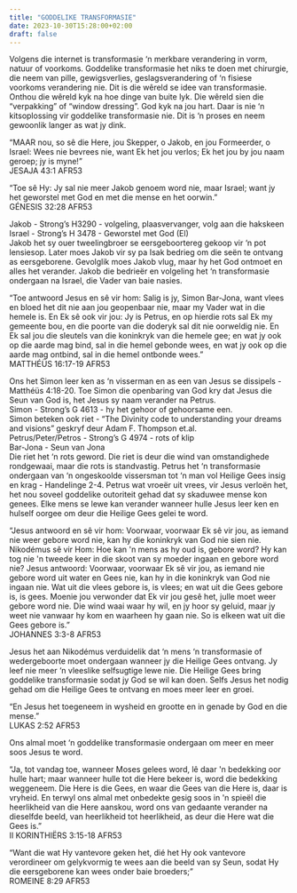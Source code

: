 ```yaml
---
title: "GODDELIKE TRANSFORMASIE"
date: 2023-10-30T15:28:00+02:00
draft: false
---
```

<html>
 <head></head>
 <body>
  <p>Volgens die internet is transformasie ‘n merkbare verandering in vorm, natuur of voorkoms. Goddelike transformasie het niks te doen met chirurgie, die neem van pille, gewigsverlies, geslagsverandering of ‘n fisiese voorkoms verandering nie. Dit is die wêreld se idee van transformasie. Onthou die wêreld kyk na hoe dinge van buite lyk. Die wêreld sien die “verpakking” of “window dressing”. God kyk na jou hart. Daar is nie ‘n kitsoplossing vir goddelike transformasie nie. Dit is ‘n proses en neem gewoonlik langer as wat jy dink.</p>
  <p>“MAAR nou, so sê die Here, jou Skepper, o Jakob, en jou Formeerder, o Israel: Wees nie bevrees nie, want Ek het jou verlos; Ek het jou by jou naam geroep; jy is myne!”<br>‭‭JESAJA‬ ‭43‬:‭1‬ ‭AFR53‬‬</p>
  <p>“Toe sê Hy: Jy sal nie meer Jakob genoem word nie, maar Israel; want jy het geworstel met God en met die mense en het oorwin.”<br>‭‭GÉNESIS‬ ‭32‬:‭28‬ ‭AFR53‬‬</p>
  <p>Jakob - Strong’s H3290 - volgeling, plaasvervanger, volg aan die hakskeen<br>Israel - Strong’s H 3478 - Geworstel met God (El)<br>Jakob het sy ouer tweelingbroer se eersgeboortereg gekoop vir ‘n pot lensiesop. Later moes Jakob vir sy pa Isak bedrieg om die seën te ontvang as eersgeborene. Gevolglik moes Jakob vlug, maar hy het God ontmoet en alles het verander. Jakob die bedrieër en volgeling het ‘n transformasie ondergaan na Israel, die Vader van baie nasies.</p>
  <p>“Toe antwoord Jesus en sê vir hom: Salig is jy, Simon Bar-Jona, want vlees en bloed het dit nie aan jou geopenbaar nie, maar my Vader wat in die hemele is. En Ek sê ook vir jou: Jy is Petrus, en op hierdie rots sal Ek my gemeente bou, en die poorte van die doderyk sal dit nie oorweldig nie. En Ek sal jou die sleutels van die koninkryk van die hemele gee; en wat jy ook op die aarde mag bind, sal in die hemel gebonde wees, en wat jy ook op die aarde mag ontbind, sal in die hemel ontbonde wees.”<br>‭‭MATTHÉÜS‬ ‭16‬:‭17‬-‭19‬ ‭AFR53‬‬</p>
  <p>Ons het Simon leer ken as ‘n visserman en as een van Jesus se dissipels - Matthéüs 4:18-20. Toe Simon die openbaring van God kry dat Jesus die Seun van God is, het Jesus sy naam verander na Petrus.<br>Simon - Strong’s G 4613 - hy het gehoor of gehoorsame een.&nbsp;<br>Simon beteken ook riet - “The Divinity code to understanding your dreams and visions” geskryf deur Adam F. Thompson et.al.<br>Petrus/Peter/Petros - Strong’s G 4974 - rots of klip<br>Bar-Jona - Seun van Jona<br>Die riet het ‘n rots geword. Die riet is deur die wind van omstandighede rondgewaai, maar die rots is standvastig. Petrus het ‘n transformasie ondergaan van ‘n ongeskoolde vissersman tot ‘n man vol Heilige Gees insig en krag - Handelinge 2-4. Petrus wat vroeër uit vrees, vir Jesus verloën het, het nou soveel goddelike outoriteit gehad dat sy skaduwee mense kon genees. Elke mens se lewe kan verander wanneer hulle Jesus leer ken en hulself oorgee om deur die Heilige Gees gelei te word.</p>
  <p>“Jesus antwoord en sê vir hom: Voorwaar, voorwaar Ek sê vir jou, as iemand nie weer gebore word nie, kan hy die koninkryk van God nie sien nie. Nikodémus sê vir Hom: Hoe kan 'n mens as hy oud is, gebore word? Hy kan tog nie 'n tweede keer in die skoot van sy moeder ingaan en gebore word nie? Jesus antwoord: Voorwaar, voorwaar Ek sê vir jou, as iemand nie gebore word uit water en Gees nie, kan hy in die koninkryk van God nie ingaan nie. Wat uit die vlees gebore is, is vlees; en wat uit die Gees gebore is, is gees. Moenie jou verwonder dat Ek vir jou gesê het, julle moet weer gebore word nie. Die wind waai waar hy wil, en jy hoor sy geluid, maar jy weet nie vanwaar hy kom en waarheen hy gaan nie. So is elkeen wat uit die Gees gebore is.”<br>‭‭JOHANNES‬ ‭3‬:‭3‬-‭8‬ ‭AFR53‬‬</p>
  <p>Jesus het aan Nikodémus verduidelik dat ‘n mens ‘n transformasie of wedergeboorte moet ondergaan wanneer jy die Heilige Gees ontvang. Jy leef nie meer ‘n vleeslike selfsugtige lewe nie. Die Heilige Gees bring goddelike transformasie sodat jy God se wil kan doen. Selfs Jesus het nodig gehad om die Heilige Gees te ontvang en moes meer leer en groei.</p>
  <p>“En Jesus het toegeneem in wysheid en grootte en in genade by God en die mense.”<br>‭‭LUKAS‬ ‭2‬:‭52‬ ‭AFR53‬‬</p>
  <p>Ons almal moet ‘n goddelike transformasie ondergaan om meer en meer soos Jesus te word.</p>
  <p>“Ja, tot vandag toe, wanneer Moses gelees word, lê daar 'n bedekking oor hulle hart; maar wanneer hulle tot die Here bekeer is, word die bedekking weggeneem. Die Here is die Gees, en waar die Gees van die Here is, daar is vryheid. En terwyl ons almal met onbedekte gesig soos in 'n spieël die heerlikheid van die Here aanskou, word ons van gedaante verander na dieselfde beeld, van heerlikheid tot heerlikheid, as deur die Here wat die Gees is.”<br>‭‭II KORINTHIËRS‬ ‭3‬:‭15‬-‭18‬ ‭AFR53‬‬</p>
  <p>“Want die wat Hy vantevore geken het, dié het Hy ook vantevore verordineer om gelykvormig te wees aan die beeld van sy Seun, sodat Hy die eersgeborene kan wees onder baie broeders;”<br>‭‭ROMEINE‬ ‭8‬:‭29‬ ‭AFR53‬‬</p>
  <p>&nbsp;</p>
 </body>
</html>